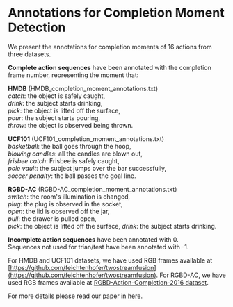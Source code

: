 # Annotations for Completion Moment Detection
We present the annotations for completion moments of 16 actions from three datasets.  
  
**Complete action sequences** have been annotated with the completion frame number, representing the moment that:  
  
**HMDB** (HMDB_completion_moment_annotations.txt)  
*catch*: the object is safely caught,  
*drink*:  the subject starts drinking,  
*pick*: the object is lifted off the surface,  
*pour*: the subject starts pouring,  
*throw*: the object is observed being thrown.  

**UCF101** (UCF101_completion_moment_annotations.txt)  
*basketball*: the ball goes through the hoop,  
*blowing candles*:  all the candles are blown out,  
*frisbee catch*: Frisbee is safely caught,  
*pole vault*: the subject jumps over the bar successfully,  
*soccer penalty*: the ball passes the goal line.  

**RGBD-AC** (RGBD-AC_completion_moment_annotations.txt)  
*switch*: the room's illumination is changed,  
*plug*:  the plug is observed in the socket,  
*open*: the lid is observed off the jar,  
*pull*: the drawer is pulled open,  
*pick*: the object is lifted off the surface,
*drink*: the subject starts drinking.  
  
  
**Incomplete action sequences** have been annotated with 0.  
Sequences not used for trian/test have been annotated with -1.  

For HMDB and UCF101 datasets, we have used RGB frames available at [https://github.com/feichtenhofer/twostreamfusion](https://github.com/feichtenhofer/twostreamfusion). For RGBD-AC, we have used RGB frames available at [RGBD-Action-Completion-2016 dataset](http://dx.doi.org/10.5523/bris.66qry08cv1fj1eunwxwob3fjz).  

For more details please read our paper in [here](https://arxiv.org/abs/1805.06749).
